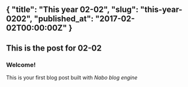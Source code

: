 {
  "title": "This year 02-02",
  "slug": "this-year-0202",
  "published_at": "2017-02-02T00:00:00Z"
}
---
This is the post for 02-02
---
### Welcome!

This is your first blog post built with *Nabo blog engine*
